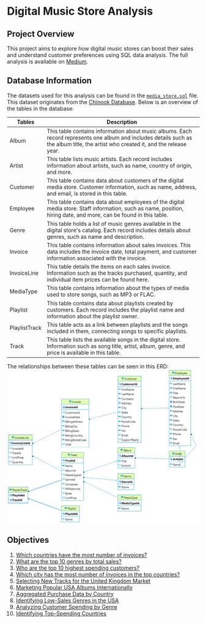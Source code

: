 # Digital Music Store Analysis

## Project Overview
This project aims to explore how digital music stores can boost their sales and understand customer preferences using SQL data analysis. The full analysis is available on [Medium](https://medium.com/@farahananda/what-are-the-most-popular-genres-in-digital-music-industry-an-sql-data-analysis-7c16a568ea9a).

## Database Information
The datasets used for this analysis can be found in the [`media_store.sql`](media_store.sql) file. This dataset originates from the [Chinook Database](https://github.com/lerocha/chinook-database). Below is an overview of the tables in the database:

| Tables        | Description                                                                                                              |
|---------------|--------------------------------------------------------------------------------------------------------------------------|
| Album         | This table contains information about music albums. Each record represents one album and includes details such as the album title, the artist who created it, and the release year. |
| Artist        | This table lists music artists. Each record includes information about artists, such as name, country of origin, and more. |
| Customer      | This table contains data about customers of the digital media store. Customer information, such as name, address, and email, is stored in this table. |
| Employee      | This table contains data about employees of the digital media store. Staff information, such as name, position, hiring date, and more, can be found in this table. |
| Genre         | This table holds a list of music genres available in the digital store's catalog. Each record includes details about genres, such as name and description. |
| Invoice       | This table contains information about sales invoices. This data includes the invoice date, total payment, and customer information associated with the invoice. |
| InvoiceLine   | This table details the items on each sales invoice. Information such as the tracks purchased, quantity, and individual item prices can be found here. |
| MediaType     | This table contains information about the types of media used to store songs, such as MP3 or FLAC. |
| Playlist      | This table contains data about playlists created by customers. Each record includes the playlist name and information about the playlist owner. |
| PlaylistTrack | This table acts as a link between playlists and the songs included in them, connecting songs to specific playlists. |
| Track         | This table lists the available songs in the digital store. Information such as song title, artist, album, genre, and price is available in this table. |

The relationships between these tables can be seen in this ERD:
![ERD](ERD.png)

## Objectives
1. [Which countries have the most number of invoices?](queries/w2_1.sql)
2. [What are the top 10 genres by total sales?](queries/w2_2.sql)
3. [Who are the top 10 highest spending customers?](queries/w2_3.sql)
4. [Which city has the most number of invoices in the top countries?](queries/w2_4.sql)
5. [Selecting New Tracks for the United Kingdom Market](queries/w2_5.sql)
6. [Marketing Popular USA Albums Internationally](queries/w2_6.sql)
7. [Aggregated Purchase Data by Country](queries/w2_7.sql)
8. [Identifying Low-Sales Genres in the USA](queries/w2_8.sql)
9. [Analyzing Customer Spending by Genre](queries/w2_9.sql)
10. [Identifying Top-Spending Countries](queries/w2_10.sql)
